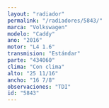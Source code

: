 ```yaml
---
layout: "radiador"
permalink: "/radiadores/5843/"
marca: "Volkswagen"
modelo: "Caddy"
ano: "2016"
motor: "L4 1.6"
transmision: "Estándar"
parte: "434060"
clima: "Con clima"
alto: "25 11/16"
ancho: "16 7/8"
observaciones: "TDI"
id: "5843"
---
```


